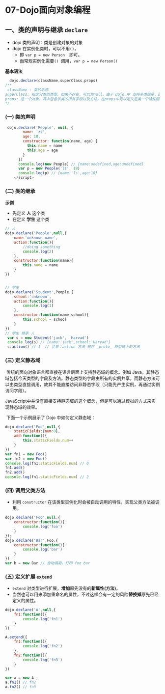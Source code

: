 # 07-Dojo面向对象编程

## 一、类的声明与继承 `declare`

- dojo 类的声明：类是创建对象的对象
- dojo 在实例化类时，可以不用`()`，
  - 即 `var p = new Person  `即可。
  - 而常规实例化需要`() `调用，`var p = new Person()`

**基本语法**

```js
  dojo.declare(className,superClass,props)
/**
 className : 类的名称
superClass: 指定父类的类型。如果不存在，可以为null。由于 Dojo 中 支持多类继承，因此 superClass可以是一个包含所有父类的数组。
props: 是一个对象，其中包含该类的所有字段以及方法。在props中可以定义定类一个特殊函数， constructor 在该类型被实例化的时候会被自动调用到，相当于构造函数。
*/
```

### (一)  类的声明

```js
 dojo.declare('People', null, {
        name: 'zs',
        age: 18,
        constructor: function(name, age) {
          this.name = name
          this.age = age
        }
      })
	  console.log(new People) // {name:undefined,age:undefined}
      var p = new People('ls', 18)
      console.log(p) // {name:'ls',age:18}
    </script>
```

### (二) 类的继承

**示例**

- 先定义  **人** 这个类
- 在定义 **学生** 这个类

```js
// 人
dojo.declare('People',null,{
	name:'unknown name',
    action:function(){
        //doing something
        console.log(2)
    },
    constructor:function(name){
        this.name = name
    }
})


// 学生
dojo.declare('Student',People,{
    school:'unknown',
    action:function(){
     	console.log(1)
    },
    constructor:function(name,school){
        this.school = school
    }
})
// 学生 继承 人
 var s = new Student('jack', 'Harvad')
 console.log(s) // {name:'jack',school:'Harvad'} 
 s.action() // 1  // 注意：action 方法 是在 _proto_ 原型链上的方法
```

### (三) 定义静态域

​	传统的面向对象语言都直接在语言层面上支持静态域的概念。例如 Java，其静态域包括今天类型的字段及方法。静态类型的字段由所有的实例共享，而静态方法可以由类型直接调用，故其不能直接访问非静态字段（只能先产生实例，再通过实例访问字段）。

​	JavaScript中并没有直接支持静态域的这个概念，但是可以通过模拟的方式来实现静态域的效果。

​	下面一个示例展示了 Dojo 中如何定义静态域：

````js
dojo.declare('Foo',null,{
    staticFields:{num:0},
    add:function(){
        this.staticFields.num++
    }
})
var fn1 = new Foo()
var fn2 = new Foo()
console.log(fn1.staticFields.num) // 0                           
fn1.add()
fn2.add()
console.log(fn1.staticFields.num) // 2

````

### (四) 调用父类方法

- 利用 `constructor`  在该类型实例化时会被自动调用的特性，实现父类方法被调用。

````js
dojo.declare('Foo',null,{
    constructor:function(){
        console.log('foo')
    }
});
dojo.declare('Bar',Foo,{
    constructor:function(){
        console.log('bar')
    }
})
var b = new Bar // 自动调用，打印 foo bar
````

### (五) 定义扩展 `extend`

- `extend` 对类型进行扩展，**增加**原先没有的**新属性(方法)**。
- 当然也可以用来添加重命名的属性，不过这样会有一定的风险**替换掉**原先已经定义的属性。

```js
dojo.declare('A',null,{
    fn1:function(){
        console.log('fn1')
    }
})

A.extend({
    fn1:function(){
        console.log('fn2')
    },
    fn2:function(){
        console.log('fn3')
    }
})

var a = new A ;
a.fn1() // fn2
a.fn2() // fn3
```



### 